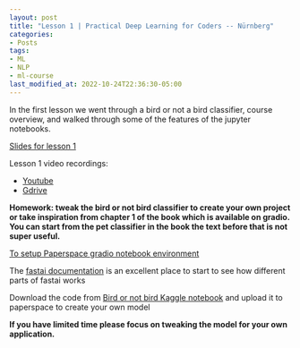 ```yaml
---
layout: post
title: "Lesson 1 | Practical Deep Learning for Coders -- Nürnberg"
categories:
- Posts
tags:
- ML
- NLP
- ml-course
last_modified_at: 2022-10-24T22:36:30-05:00
---
```


In the first lesson we went through a bird or not a bird classifier, course overview, and walked through some of the features of the jupyter notebooks.

[Slides for lesson 1](https://docs.google.com/presentation/d/1N_HMz-Ub-VESM5jNz2oxnDMJDF_Q8-IqnPN8FytoR5Q/edit?usp=sharing)

Lesson 1 video recordings:
- [Youtube]((https://youtu.be/zJAKqCzwLfs))
- [Gdrive](https://drive.google.com/drive/folders/15jtG_RRWI7pA-x3EWUXc9BaJHY7m1cNr?usp=sharing)

**Homework: tweak the bird or not bird classifier to create your own project or take inspiration from chapter 1 of the book which is available on gradio. You can start from the pet classifier in the book the text before that is not super useful.**

[To setup Paperspace gradio notebook environment](https://useml.net/posts/2022/09/27/nurnberg-ml-course-setup-guide.html)

The [fastai documentation](https://docs.fast.ai/) is an excellent place to start to see how different parts of fastai works 

Download the code from [Bird or not bird Kaggle notebook](https://www.kaggle.com/code/jhoward/is-it-a-bird-creating-a-model-from-your-own-data/) and upload it to paperspace to create your own model 

**If you have limited time please focus on tweaking the model for your own application.**